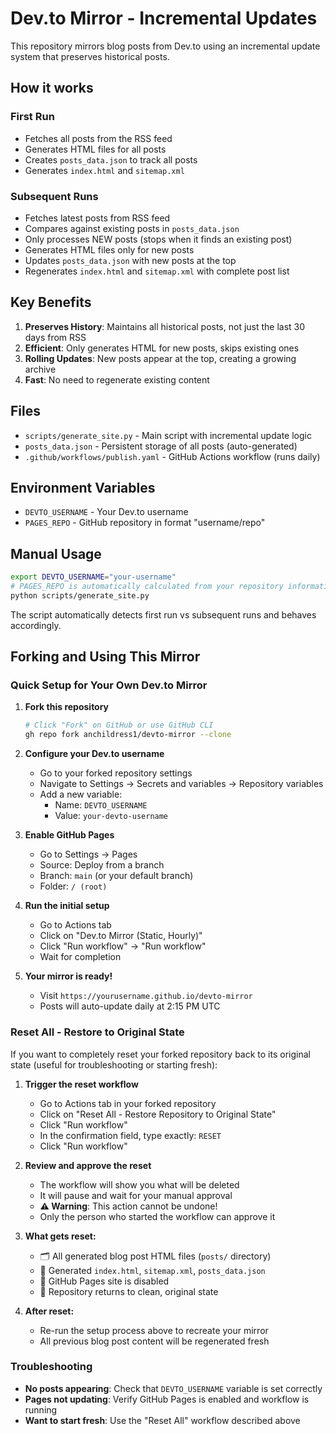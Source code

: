 # Dev.to Mirror - Incremental Updates

This repository mirrors blog posts from Dev.to using an incremental update system that preserves historical posts.

## How it works

### First Run
- Fetches all posts from the RSS feed
- Generates HTML files for all posts
- Creates `posts_data.json` to track all posts
- Generates `index.html` and `sitemap.xml`

### Subsequent Runs  
- Fetches latest posts from RSS feed
- Compares against existing posts in `posts_data.json`
- Only processes NEW posts (stops when it finds an existing post)
- Generates HTML files only for new posts
- Updates `posts_data.json` with new posts at the top
- Regenerates `index.html` and `sitemap.xml` with complete post list

## Key Benefits

1. **Preserves History**: Maintains all historical posts, not just the last 30 days from RSS
2. **Efficient**: Only generates HTML for new posts, skips existing ones
3. **Rolling Updates**: New posts appear at the top, creating a growing archive
4. **Fast**: No need to regenerate existing content

## Files

- `scripts/generate_site.py` - Main script with incremental update logic
- `posts_data.json` - Persistent storage of all posts (auto-generated)
- `.github/workflows/publish.yaml` - GitHub Actions workflow (runs daily)

## Environment Variables

- `DEVTO_USERNAME` - Your Dev.to username
- `PAGES_REPO` - GitHub repository in format "username/repo"

## Manual Usage

```bash
export DEVTO_USERNAME="your-username"
# PAGES_REPO is automatically calculated from your repository information
python scripts/generate_site.py
```

The script automatically detects first run vs subsequent runs and behaves accordingly.

## Forking and Using This Mirror

### Quick Setup for Your Own Dev.to Mirror

1. **Fork this repository**
   ```bash
   # Click "Fork" on GitHub or use GitHub CLI
   gh repo fork anchildress1/devto-mirror --clone
   ```

2. **Configure your Dev.to username**
   - Go to your forked repository settings
   - Navigate to Settings → Secrets and variables → Repository variables
   - Add a new variable:
     - Name: `DEVTO_USERNAME`
     - Value: `your-devto-username`

3. **Enable GitHub Pages**
   - Go to Settings → Pages
   - Source: Deploy from a branch
   - Branch: `main` (or your default branch)
   - Folder: `/ (root)`

4. **Run the initial setup**
   - Go to Actions tab
   - Click on "Dev.to Mirror (Static, Hourly)"
   - Click "Run workflow" → "Run workflow"
   - Wait for completion

5. **Your mirror is ready!**
   - Visit `https://yourusername.github.io/devto-mirror`
   - Posts will auto-update daily at 2:15 PM UTC

### Reset All - Restore to Original State

If you want to completely reset your forked repository back to its original state (useful for troubleshooting or starting fresh):

1. **Trigger the reset workflow**
   - Go to Actions tab in your forked repository
   - Click on "Reset All - Restore Repository to Original State"
   - Click "Run workflow"
   - In the confirmation field, type exactly: `RESET`
   - Click "Run workflow"

2. **Review and approve the reset**
   - The workflow will show you what will be deleted
   - It will pause and wait for your manual approval
   - **⚠️ Warning**: This action cannot be undone!
   - Only the person who started the workflow can approve it

3. **What gets reset:**
   - 🗂️ All generated blog post HTML files (`posts/` directory)
   - 📄 Generated `index.html`, `sitemap.xml`, `posts_data.json`
   - 🔗 GitHub Pages site is disabled
   - 🎯 Repository returns to clean, original state

4. **After reset:**
   - Re-run the setup process above to recreate your mirror
   - All previous blog post content will be regenerated fresh

### Troubleshooting

- **No posts appearing**: Check that `DEVTO_USERNAME` variable is set correctly
- **Pages not updating**: Verify GitHub Pages is enabled and workflow is running
- **Want to start fresh**: Use the "Reset All" workflow described above